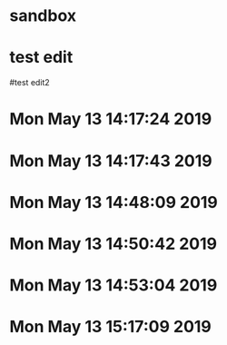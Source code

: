 # sandbox
# test edit 
#test edit2
# Mon May 13 14:17:24 2019
# Mon May 13 14:17:43 2019
# Mon May 13 14:48:09 2019
# Mon May 13 14:50:42 2019
# Mon May 13 14:53:04 2019
# Mon May 13 15:17:09 2019
